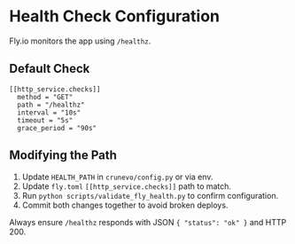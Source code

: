 # Health Check Configuration

Fly.io monitors the app using `/healthz`.

## Default Check

```
[[http_service.checks]]
  method = "GET"
  path = "/healthz"
  interval = "10s"
  timeout = "5s"
  grace_period = "90s"
```

## Modifying the Path

1. Update `HEALTH_PATH` in `crunevo/config.py` or via env.
2. Update `fly.toml` `[[http_service.checks]]` path to match.
3. Run `python scripts/validate_fly_health.py` to confirm configuration.
4. Commit both changes together to avoid broken deploys.

Always ensure `/healthz` responds with JSON `{ "status": "ok" }` and HTTP 200.
